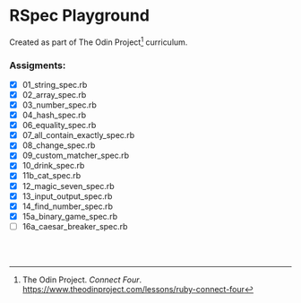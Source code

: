 # RSpec Playground

Created as part of The Odin Project[^1] curriculum.

### Assigments:

- [x] 01_string_spec.rb
- [x] 02_array_spec.rb
- [x] 03_number_spec.rb
- [x] 04_hash_spec.rb
- [x] 06_equality_spec.rb
- [x] 07_all_contain_exactly_spec.rb
- [x] 08_change_spec.rb
- [x] 09_custom_matcher_spec.rb
- [x] 10_drink_spec.rb
- [x] 11b_cat_spec.rb
- [x] 12_magic_seven_spec.rb
- [x] 13_input_output_spec.rb
- [x] 14_find_number_spec.rb
- [x] 15a_binary_game_spec.rb
- [ ] 16a_caesar_breaker_spec.rb

<br/><br/>

[^1]: The Odin Project. _Connect Four_. https://www.theodinproject.com/lessons/ruby-connect-four
